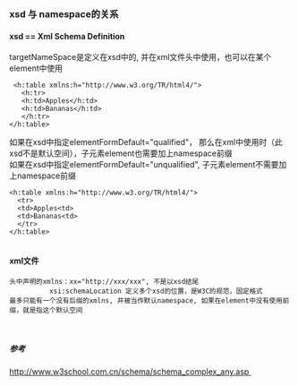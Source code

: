 

### xsd 与 namespace的关系

#### xsd == Xml Schema Definition 
targetNameSpace是定义在xsd中的, 并在xml文件头中使用，也可以在某个element中使用

```
 <h:table xmlns:h="http://www.w3.org/TR/html4/">
   <h:tr>
   <h:td>Apples</h:td>
   <h:td>Bananas</h:td>
   </h:tr>
</h:table>
```


  如果在xsd中指定elementFormDefault="qualified"， 那么在xml中使用时（此xsd不是默认空间），子元素element也需要加上namespace前缀  
  如果在xsd中指定elementFormDefault="unqualified", 子元素element不需要加上namespace前缀
 ```
<h:table xmlns:h="http://www.w3.org/TR/html4/">
   <tr>
   <td>Apples<td>
   <td>Bananas<td>
   </tr>
</h:table>
 
 
 ```




#### xml文件 
    头中声明的xmlns：xx="http://xxx/xxx", 不是以xsd结尾
              xsi:schemaLocation 定义多个xsd的位置，是W3C的规范，固定格式
    最多只能有一个没有后缀的xmlns, 并被当作默认namespace, 如果在element中没有使用前缀，就是指这个默认空间  
    
##### 参考
http://www.w3school.com.cn/schema/schema_complex_any.asp  
                 
             
